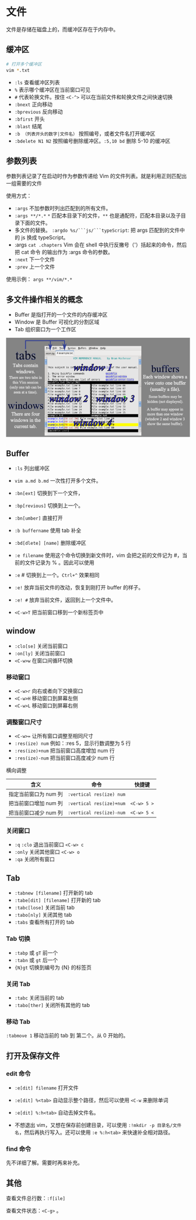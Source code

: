 # 文件

文件是存储在磁盘上的，而缓冲区存在于内存中。

## 缓冲区

```bash
# 打开多个缓冲区
vim *.txt
```

- `:ls` 查看缓冲区列表
- `%` 表示哪个缓冲区在当前窗口可见
- `#` 代表轮换文件。按住 `<C-^>` 可以在当前文件和轮换文件之间快速切换
- `:bnext` 正向移动
- `:bprevious` 反向移动
- `:bfirst` 开头
- `:blast` 结尾
- `:b （列表开头的数字|文件名）` 按照编号，或者文件名打开缓冲区
- `:bdelete N1 N2` 按照编号删除缓冲区。`:5,10 bd` 删除 5-10 的缓冲区

## 参数列表

参数列表记录了在启动时作为参数传递给 Vim 的文件列表。就是利用正则匹配出一组需要的文件

使用方式：

- `:args` 不加参数时列出匹配到的所有文件。
- `:args **/*.*` `*` 匹配本目录下的文件，`**` 也是通配符，匹配本目录以及子目录下面的文件。
- 多文件的替换。 `:argdo %s/```js/```typeScript`: 把 args 匹配到的文件中 的 js 换成 typeScript。
- :args `cat .chapters` Vim 会在 shell 中执行反撇号（'）括起来的命令，然后把 cat 命令 的输出作为 :args 命令的参数。
- `:next` 下一个文件
- `:prev` 上一个文件

使用示例： `args **/vim/*.*`

## 多文件操作相关的概念

- Buffer 是指打开的一个文件的内存缓冲区
- Window 是 Buffer 可视化的分割区域
- Tab 组织窗口为一个工作区

![Tabs-windows-buffers](./Tabs-windows-buffers.png)

## Buffer

- `:ls` 列出缓冲区
- `vim a.md b.md` 一次性打开多个文件。
- `:bn[ext]` 切换到下一个文件，
- `:bp[revious]` 切换到上一个。
- `:bn[umber]` 直接打开
- `:b buffername` 使用 tab 补全
- `:bd[dlete] [name]` 删除缓冲区
- `:e filename` 使用这个命令切换到新文件时，vim 会把之前的文件记为 #，当前的文件记录为 % 。因此可以使用
- `:e` # 切换到上一个。`Ctrl+^` 效果相同
- `:e!` 放弃当前文件的改动，恢复到刚打开 buffer 的样子。
- `:e! #` 放弃当前文件，返回到上一个文件中。

- `<C-w>T` 把当前窗口移到一个新标签页中

## window

- `:clo[se]` 关闭当前窗口
- `:on[ly]` 关闭当前窗口
- `<C-w>w` 在窗口间循环切换

### 移动窗口

- `<C-w>r` 向右或者向下交换窗口
- `<C-w>H` 移动窗口到屏幕左侧
- `<C-w>L` 移动窗口到屏幕右侧

### 调整窗口尺寸

- `<C-w>=` 让所有窗口调整至相同尺寸
- `:res(ize) num` 例如：:res 5，显示行数调整为 5 行
- `:res(ize)+num` 把当前窗口高度增加 num 行
- `:res(ize)-num` 把当前窗口高度减少 num 行

横向调整

| 含义                  | 命令                     | 快捷键      |
| --------------------- | ------------------------ | ----------- |
| 指定当前窗口为 num 列 | `:vertical res(ize) num` |             |
| 把当前窗口增加 num 列 | `:vertical res(ize)+num` | `<C-w> 5 >` |
| 把当前窗口减少 num 列 | `:vertical res(ize)-num` | `<C-w> 5 <` |

### 关闭窗口

- `:q` `:clo` 退出当前窗口 `<C-w> c`
- `:only` 关闭其他窗口 `<C-w> o`
- `:qa` 关闭所有窗口

## Tab

- `:tabnew [filename]` 打开新的 tab
- `:tabe[dit] [filename]` 打开新的 tab
- `:tabc[lose]` 关闭当前 tab
- `:tabo[nly]` 关闭其他 tab
- `:tabs` 查看所有打开的 tab

### Tab 切换

- `:tabp` 或 `gT` 前一个
- `:tabn` 或 `gt` 后一个
- `{N}gt` 切换到编号为 {N} 的标签页

### 关闭 Tab

- `:tabc` 关闭当前的 tab
- `:tabo[ther]` 关闭所有其他的 tab

### 移动 Tab

`:tabmove 1` 移动当前的 tab 到 第二个。从 0 开始的。

## 打开及保存文件

### edit 命令

- `:e[dit] filename` 打开文件
- `:e[dit] %<tab>` 自动显示整个路径，然后可以使用 `<C-w` 来删除单词
- `:e[dit] %:h<tab>` 自动去掉文件名。

- 不想退出 vim，又想在保存前创建目录，可以使用 `:!mkdir -p 目录名/文件名`，然后再执行写入。还可以使用 `:e %:h<tab>` 来快速补全相对路径。

### find 命令

先不详细了解。需要时再来补充。

## 其他

查看文件总行数：`:f[ile]`

查看文件状态：`<C-g>` 。
